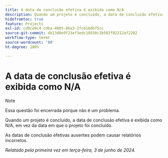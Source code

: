```yaml
---
title: A data de conclusão efetiva é exibida como N/A
description: Quando um projeto é concluído, a data de conclusão efetiva é exibida como N/A, em vez da data em que o projeto foi concluído.
hidefromtoc: true
feature: Projects
exl-id: cd9ce9c4-cdba-4805-86a3-2fc616db75cc
source-git-commit: db13d8e9f23ef3edc18550c1b502f82212af2282
workflow-type: tm+mt
source-wordcount: '80'
ht-degree: 100%

---
```


# A data de conclusão efetiva é exibida como N/A

>[!NOTE]
>
>Essa questão foi encerrada porque não é um problema.

Quando um projeto é concluído, a data de conclusão efetiva é exibida como N/A, em vez da data em que o projeto foi concluído.

As datas de conclusão efetivas ausentes podem causar relatórios incorretos.

_Relatado pela primeira vez em terça-feira, 3 de junho de 2024._
